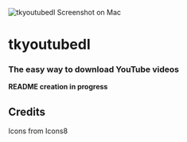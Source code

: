 ![tkyoutubedl Screenshot on Mac](https://imgdb.net/images/4360.png)

# tkyoutubedl
### The easy way to download YouTube videos

**README creation in progress**

## Credits
Icons from Icons8
